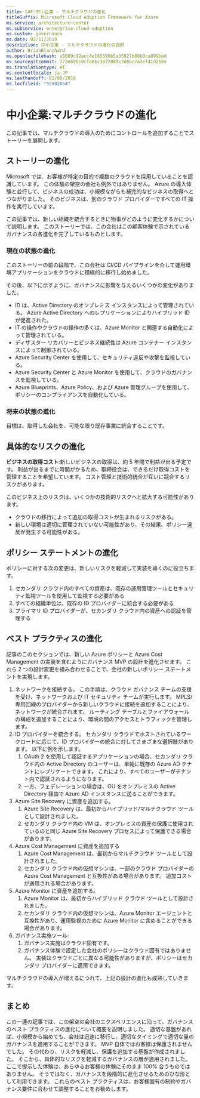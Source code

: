 ```yaml
---
title: CAF:中小企業 - マルチクラウドの進化
titleSuffix: Microsoft Cloud Adoption Framework for Azure
ms.service: architecture-center
ms.subservice: enterprise-cloud-adoption
ms.custom: governance
ms.date: 02/11/2019
description: 中小企業 - マルチクラウドの進化の説明
author: BrianBlanchard
ms.openlocfilehash: a5b09c92acc4e165590b5a35827b88b0ca099bed
ms.sourcegitcommit: 273e690c0cfabbc3822089c7d8bc743ef41d2b6e
ms.translationtype: HT
ms.contentlocale: ja-JP
ms.lasthandoff: 02/08/2019
ms.locfileid: "55902054"
---
```

# <a name="small-to-medium-enterprise-multi-cloud-evolution"></a>中小企業:マルチクラウドの進化

この記事では、マルチクラウドの導入のためにコントロールを追加することでストーリーを展開します。

## <a name="evolution-of-the-narrative"></a>ストーリーの進化

Microsoft では、お客様が特定の目的で複数のクラウドを採用していることを認識しています。 この体験の架空の会社も例外ではありません。 Azure の導入体験と並行して、ビジネスの成功は、小規模ながらも補完的なビジネスの取得へとつながりました。 そのビジネスは、別のクラウド プロバイダーですべての IT 操作を実行しています。

この記事では、新しい組織を統合するときに物事がどのように変化するかについて説明します。 このストーリーでは、この会社はこの顧客体験で示されているガバナンスの各進化を完了しているものとします。

### <a name="evolution-of-the-current-state"></a>現在の状態の進化

このストーリーの前の段階で、この会社は CI/CD パイプラインを介して運用環境アプリケーションをクラウドに積極的に移行し始めました。

その後、以下に示すように、ガバナンスに影響を与えるいくつかの変化がありました。

- ID は、Active Directory のオンプレミス インスタンスによって管理されている。 Azure Active Directory へのレプリケーションによりハイブリッド ID が促進された。
- IT の操作やクラウドの操作の多くは、Azure Monitor と関連する自動化によって管理されている。
- ディザスター リカバリーとビジネス継続性は Azure コンテナー インスタンスによって制御されている。
- Azure Security Center を使用して、セキュリティ違反や攻撃を監視している。
- Azure Security Center と Azure Monitor を使用して、クラウドのガバナンスを監視している。
- Azure Blueprints、Azure Policy、および Azure 管理グループを使用して、ポリシーのコンプライアンスを自動化している。

### <a name="evolution-of-the-future-state"></a>将来の状態の進化

目標は、取得した会社を、可能な限り既存事業に統合することです。

## <a name="evolution-of-tangible-risks"></a>具体的なリスクの進化

**ビジネスの取得コスト**:新しいビジネスの取得は、約 5 年間で利益が出る予定です。 利益が出るまでに時間がかるため、取締役会は、できるだけ取得コストを管理することを希望しています。 コスト管理と技術的統合が互いに競合するリスクがあります。

このビジネス上のリスクは、いくつかの技術的リスクへと拡大する可能性があります。

- クラウドの移行によって追加の取得コストが生まれるリスクがある。
- 新しい環境は適切に管理されていない可能性があり、その結果、ポリシー違反が発生する可能性がある。

## <a name="evolution-of-the-policy-statements"></a>ポリシー ステートメントの進化

ポリシーに対する次の変更は、新しいリスクを軽減して実装を導くのに役立ちます。

1. セカンダリ クラウド内のすべての資産は、既存の運用管理ツールとセキュリティ監視ツールを使用して監視する必要がある
2. すべての組織単位は、既存の ID プロバイダーに統合する必要がある
3. プライマリ ID プロバイダーが、セカンダリ クラウド内の資産への認証を管理する

## <a name="evolution-of-the-best-practices"></a>ベスト プラクティスの進化

記事のこのセクションでは、新しい Azure ポリシーと Azure Cost Management の実装を含むようにガバナンス MVP の設計を進化させます。 これら 2 つの設計変更を組み合わせることで、会社の新しいポリシー ステートメントを実現します。

1. ネットワークを接続する。 この手順は、クラウド ガバナンス チームの支援を受け、ネットワークおよび IT セキュリティ チームが実行します。 MPLS/専用回線のプロバイダーから新しいクラウドに接続を追加することにより、ネットワークが統合されます。 ルーティング テーブルとファイアウォールの構成を追加することにより、環境の間のアクセスとトラフィックを管理します。
2. ID プロバイダーを統合する。 セカンダリ クラウドでホストされているワークロードに応じて、ID プロバイダーの統合に対してさまざまな選択肢があります。 以下に例を示します。
    1. OAuth 2 を使用して認証するアプリケーションの場合、セカンダリ クラウド内の Active Directory のユーザーは、単純に既存の Azure AD テナントにレプリケートできます。 これにより、すべてのユーザーがテナント内で認証されるようになります。
    2. 一方、フェデレーションの場合は、OU をオンプレミスの Active Directory 経由で Azure AD インスタンスに送ることができます。
3. Azure Site Recovery に資産を追加する。
    1. Azure Site Recovery は、最初からハイブリッド/マルチクラウド ツールとして設計されました。
    2. セカンダリ クラウド内の VM は、オンプレミスの資産の保護に使用されているのと同じ Azure Site Recovery プロセスによって保護できる場合があります。
4. Azure Cost Management に資産を追加する
    1. Azure Cost Management は、最初からマルチクラウド ツールとして設計されました。
    2. セカンダリ クラウド内の仮想マシンは、一部のクラウド プロバイダーの Azure Cost Management と互換性がある場合があります。 追加コストが適用される場合があります。
5. Azure Monitor に資産を追加する。
    1. Azure Monitor は、最初からハイブリッド クラウド ツールとして設計されました。
    2. セカンダリ クラウド内の仮想マシンは、Azure Monitor エージェントと互換性があり、運用監視のために Azure Monitor に含めることができる場合があります。
6. ガバナンス実施ツール:
    1. ガバナンス実施はクラウド固有です。
    2. ガバナンス体験で設定した会社のポリシーはクラウド固有ではありません。 実装はクラウドごとに異なる可能性がありますが、ポリシーはセカンダリ プロバイダーに適用できます。

マルチクラウドの導入が増えるにつれて、上記の設計の進化も成熟していきます。

## <a name="conclusion"></a>まとめ

この一連の記事では、この架空の会社のエクスペリエンスに沿って、ガバナンスのベスト プラクティスの進化について概要を説明しました。 適切な基盤があれば、小規模から始めても、会社は迅速に移行し、適切なタイミングで適切な量のガバナンスを適用することができます。 MVP 自体ではお客様は保護されませんでした。 その代わり、リスクを軽減し、保護を追加する基盤が作成されました。 そこから、具体的なリスクを軽減するガバナンスの層が適用されました。 ここで提示した体験は、あらゆるお客様の体験にそのまま 100% 合うものではありません。 そうではなく、ガバナンスを段階的に進化させるためのひな形として利用できます。 これらのベスト プラクティスは、お客様固有の制約やガバナンス要件に合わせて調整することをお勧めします。